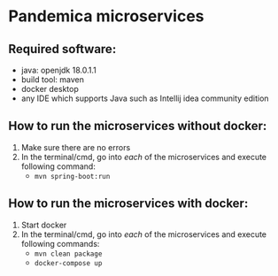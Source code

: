 # Pandemica microservices

## Required software:

* java: openjdk 18.0.1.1
* build tool: maven
* docker desktop
* any IDE which supports Java such as Intellij idea community edition

## How to run the microservices without docker:
1. Make sure there are no errors
2. In the terminal/cmd, go into *each* of the microservices and execute following command:
   * `mvn spring-boot:run`

## How to run the microservices with docker:

1. Start docker
2. In the terminal/cmd, go into *each* of the microservices and execute following commands:
    * `mvn clean package`
    * `docker-compose up` 
